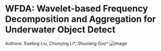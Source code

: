 # WFDA: Wavelet-based Frequency Decomposition and Aggregation for Underwater Object Detect
Authors: Xueting Liu,  Chunying Li*, Shuxiang Guo*
![image](https://github.com/user-attachments/assets/f1b68dac-44dd-44d8-8f9c-4b31933d139e)
